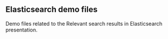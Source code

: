 Elasticsearch demo files
------------------------

Demo files related to the Relevant search results in Elasticsearch presentation.
